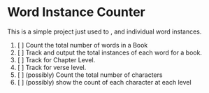 # Word Instance Counter
This is a simple project just used to , and individual word instances.
1. [ ] Count the total number of words in a Book
2. [ ] Track and output the total instances of each word for a book.
3. [ ] Track for Chapter Level.
4. [ ] Track for verse level.
4. [ ] (possibly) Count the total number of characters
5. [ ] (possibly) show the count of each character at each level